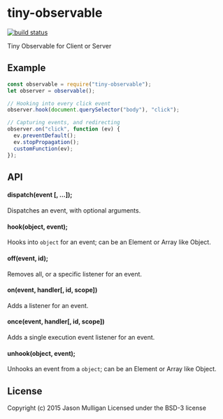 # tiny-observable
[![build status](https://secure.travis-ci.org/avoidwork/tiny-observable.svg)](http://travis-ci.org/avoidwork/tiny-observable)

Tiny Observable for Client or Server

## Example
```javascript
const observable = require("tiny-observable");
let observer = observable();

// Hooking into every click event
observer.hook(document.querySelector("body"), "click");

// Capturing events, and redirecting
observer.on("click", function (ev) {
  ev.preventDefault();
  ev.stopPropagation();
  customFunction(ev);
});
```

## API
#### dispatch(event [, ...]);
Dispatches an event, with optional arguments.

#### hook(object, event);
Hooks into `object` for an event; can be an Element or Array like Object.

#### off(event, id);
Removes all, or a specific listener for an event.

#### on(event, handler[, id, scope])
Adds a listener for an event.

#### once(event, handler[, id, scope])
Adds a single execution event listener for an event.

#### unhook(object, event);
Unhooks an event from a `object`; can be an Element or Array like Object.

## License
Copyright (c) 2015 Jason Mulligan
Licensed under the BSD-3 license
